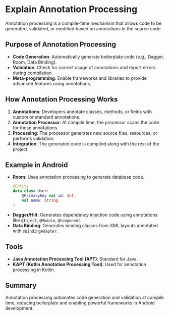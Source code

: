 # Explain Annotation Processing

Annotation processing is a compile-time mechanism that allows code to be generated, validated, or modified based on annotations in the source code.

## Purpose of Annotation Processing

- **Code Generation**: Automatically generate boilerplate code (e.g., Dagger, Room, Data Binding).
- **Validation**: Check for correct usage of annotations and report errors during compilation.
- **Meta-programming**: Enable frameworks and libraries to provide advanced features using annotations.

## How Annotation Processing Works

1. **Annotations**: Developers annotate classes, methods, or fields with custom or standard annotations.
2. **Annotation Processor**: At compile time, the processor scans the code for these annotations.
3. **Processing**: The processor generates new source files, resources, or performs validation.
4. **Integration**: The generated code is compiled along with the rest of the project.

## Example in Android

- **Room**: Uses annotation processing to generate database code.
  ```kotlin
  @Entity
  data class User(
      @PrimaryKey val id: Int,
      val name: String
  )
  ```
- **Dagger/Hilt**: Generates dependency injection code using annotations like `@Inject`, `@Module`, `@Component`.
- **Data Binding**: Generates binding classes from XML layouts annotated with `@BindingAdapter`.

## Tools

- **Java Annotation Processing Tool (APT)**: Standard for Java.
- **KAPT (Kotlin Annotation Processing Tool)**: Used for annotation processing in Kotlin.

## Summary

Annotation processing automates code generation and validation at compile time, reducing boilerplate and enabling powerful frameworks in Android development.
